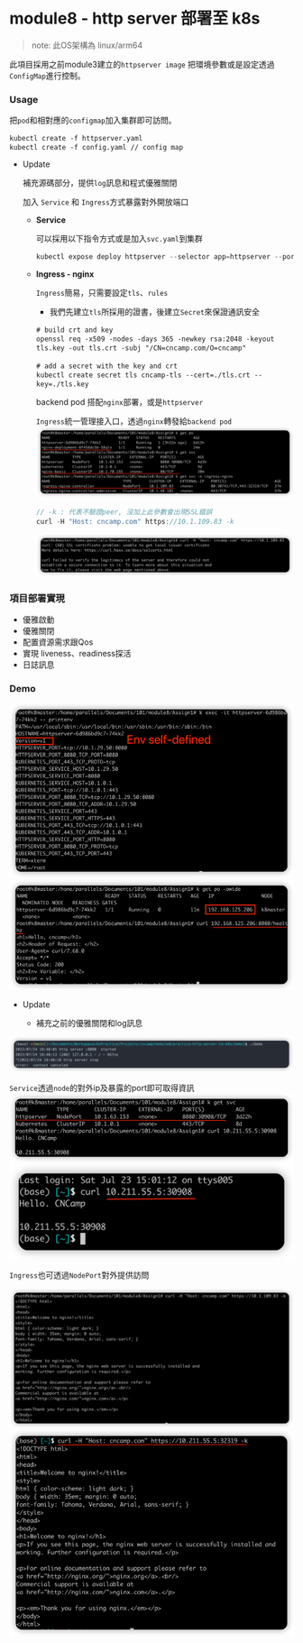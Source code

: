# module8 - http server 部署至 k8s

> note: 此OS架構為 linux/arm64

此項目採用之前module3建立的`httpserver image`
把環境參數或是設定透過`ConfigMap`進行控制。

### Usage

把`pod`和相對應的`configmap`加入集群即可訪問。

```shell
kubectl create -f httpserver.yaml
kubectl create -f config.yaml // config map
```

- Update

  補充源碼部分，提供`log`訊息和程式優雅關閉

  加入 `Service` 和 `Ingress`方式暴露對外開放端口

  - **Service**

    可以採用以下指令方式或是加入`svc.yaml`到集群
  
    ```go
    kubectl expose deploy httpserver --selector app=httpserver --port=30908 --type=NodePort
    ```
  
  - **Ingress - nginx**
  
    `Ingress`簡易，只需要設定`tls`、`rules`
  
    - 我們先建立`tls`所採用的證書，後建立`Secret`來保證通訊安全
  
    ```shell
    # build crt and key
    openssl req -x509 -nodes -days 365 -newkey rsa:2048 -keyout tls.key -out tls.crt -subj "/CN=cncamp.com/O=cncamp"
    
    # add a secret with the key and crt
    kubectl create secret tls cncamp-tls --cert=./tls.crt --key=./tls.key
    ```
  
    backend pod 搭配`nginx`部署，或是`httpserver`
  
    `Ingress`統一管理接入口，透過`nginx`轉發給`backend pod` 
    ![img.png](assets/ingress.png)
  
    ```go
    // -k : 代表不驗證peer, 沒加上此參數會出現SSL錯誤
    curl -H "Host: cncamp.com" https://10.1.109.83 -k
    ```
    ![img.png](assets/ingress1.png)
  
    
  

### 項目部署實現

- 優雅啟動
- 優雅關閉
- 配置資源需求跟Qos
- 實現 liveness、readiness探活
- 日誌訊息


### Demo

![demo_printenv.png](assets/demo_printenv.png)
![demo_healthz.png](assets/demo_healthz.png)

- Update
  
  - 補充之前的優雅關閉和log訊息
  

![img.png](assets/graceStop.png)

`Service`透過`node`的對外ip及暴露的port即可取得資訊
![img.png](assets/svc.png)
![img.png](assets/svc2.png)

`Ingress`也可透過`NodePort`對外提供訪問

![img.png](assets/ingress2.png)
![img.png](assets/ingress3.png)

